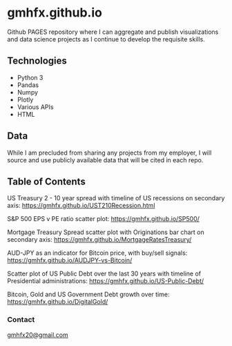 # gmhfx.github.io


Github PAGES repository where I can aggregate and publish visualizations and data science projects as I continue to develop the requisite skills.

## Technologies

* Python 3
* Pandas
* Numpy
* Plotly
* Various APIs
* HTML

## Data

While I am precluded from sharing any projects from my employer, I will source and use publicly available data that will be cited in each repo.

## Table of Contents

US Treasury 2 - 10 year spread with timeline of US recessions on secondary axis: https://gmhfx.github.io/UST210Recession.html

S&P 500 EPS v PE ratio scatter plot: https://gmhfx.github.io/SP500/

Mortgage Treasury Spread scatter plot with Originations bar chart on secondary axis:  https://gmhfx.github.io/MortgageRatesTreasury/

AUD-JPY as an indicator for Bitcoin price, with buy/sell signals: https://gmhfx.github.io/AUDJPY-vs-Bitcoin/

Scatter plot of US Public Debt over the last 30 years with timeline of Presidential administrations: https://gmhfx.github.io/US-Public-Debt/

Bitcoin, Gold and US Government Debt growth over time:  https://gmhfx.github.io/DigitalGold/

### Contact

gmhfx20@gmail.com
